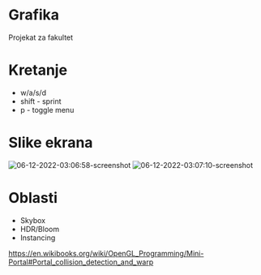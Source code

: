 # Grafika
Projekat za fakultet

# Kretanje

- w/a/s/d
- shift - sprint
- p - toggle menu

# Slike ekrana
![06-12-2022-03:06:58-screenshot](https://user-images.githubusercontent.com/10564596/205791162-b02c9980-9317-4345-97fb-b100053b4e06.png)
![06-12-2022-03:07:10-screenshot](https://user-images.githubusercontent.com/10564596/205791176-b587c480-3489-4b44-903f-b5c01f3ea3c5.png)


# Oblasti
- Skybox
- HDR/Bloom
- Instancing

https://en.wikibooks.org/wiki/OpenGL_Programming/Mini-Portal#Portal_collision_detection_and_warp
